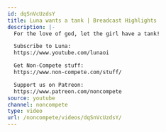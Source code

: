 ```yaml
---
id: dqSnVcUzdsY
title: Luna wants a tank | Breadcast Highlights
description: |-
  For the love of god, let the girl have a tank!

  Subscribe to Luna:
  https://www.youtube.com/lunaoi

  Get Non-Compete stuff:
  https://www.non-compete.com/stuff/

  Support us on Patreon:
  https://www.patreon.com/noncompete
source: youtube
channel: noncompete
type: video
url: /noncompete/videos/dqSnVcUzdsY/
---
```

